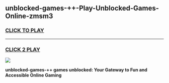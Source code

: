 
## unblocked-games-++-Play-Unblocked-Games-Online-zmsm3
<h3>
<a href="https://premium76.site?title=unblocked-games-++&ref=24A">CLICK TO PLAY</a></h3>
<hr>

<h3>
<a href="https://premium76.site?title=unblocked-games-++&ref=24A">CLICK 2 PLAY</a>
  
</h3>

<a href="https://premium76.site?title=unblocked-games-++&ref=24A"><img src="https://clearcache.store/games.png"></a>


**unblocked-games-++ games unblocked: Your Gateway to Fun and Accessible Online Gaming**
